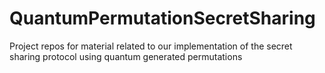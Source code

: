 # QuantumPermutationSecretSharing
 Project repos for material related to our implementation of the secret sharing protocol using quantum generated permutations
